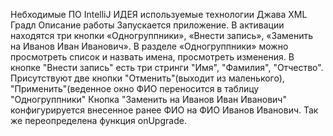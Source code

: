 Небходимые ПО
IntelliJ ИДЕЯ
используемые технологии
Джава
XML
Градл
Описание работы
Запускается приложение. В активации находятся три кнопки «Одногруппники», «Внести запись», «Заменить на Иванов Иван Иванович». В разделе «Одногруппники» можно просмотреть список и назвать имена, просмотреть изменения. В кнопке "Внести запись" есть три стринги "Имя", "Фамилия", "Отчество". Присутствуют две кнопки "Отменить"(выходит из маленького), "Применить"(веденное окно ФИО переносится в таблицу "Одногруппники" Кнопка "Заменить на Иванов Иван Иванович" конфигурируется внесенное ранее ФИО на ФИО Иванов Иванович. Так же переопределена функция onUpgrade.
